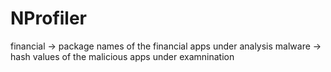 # NProfiler

financial -> package names of the financial apps under analysis
malware -> hash values of the malicious apps under examnination
